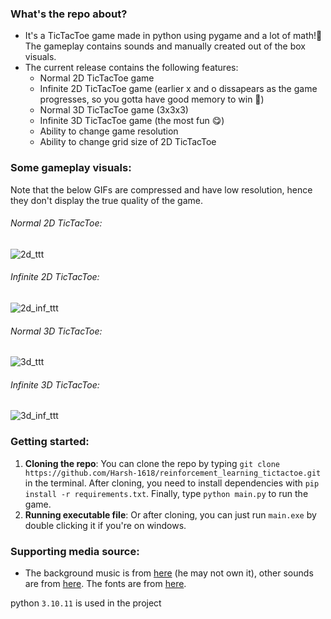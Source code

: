 ### What's the repo about?
- It's a TicTacToe game made in python using pygame and a lot of math!🫠 The gameplay contains sounds and manually created out of the box visuals.
- The current release contains the following features:
    - Normal 2D TicTacToe game
    - Infinite 2D TicTacToe game (earlier x and o dissapears as the game progresses, so you gotta have good memory to win 🫡)
    - Normal 3D TicTacToe game (3x3x3)
    - Infinite 3D TicTacToe game (the most fun 😋)
    - Ability to change game resolution
    - Ability to change grid size of 2D TicTacToe

### Some gameplay visuals:
Note that the below GIFs are compressed and have low resolution, hence they don't display the true quality of the game.
###### Normal 2D TicTacToe:
![2d_ttt](./readme_media/2d_ttt.gif)
###### Infinite 2D TicTacToe:
![2d_inf_ttt](./readme_media/2d_inf_ttt.gif)
###### Normal 3D TicTacToe:
![3d_ttt](./readme_media/3d_ttt.gif)
###### Infinite 3D TicTacToe:
![3d_inf_ttt](./readme_media/3d_inf_ttt.gif)

### Getting started:
1. **Cloning the repo**:
You can clone the repo by typing `git clone https://github.com/Harsh-1618/reinforcement_learning_tictactoe.git` in the terminal. After cloning, you need to install dependencies with `pip install -r requirements.txt`. Finally, type `python main.py` to run the game.
2. **Running executable file**:
Or after cloning, you can just run `main.exe` by double clicking it if you're on windows.

### Supporting media source:
- The background music is from [here](https://www.youtube.com/watch?v=BeYDx4IBT38) (he may not own it), other sounds are from [here](https://mixkit.co/free-sound-effects/game/). The fonts are from [here](https://www.1001fonts.com/video-game-fonts.html).

python `3.10.11` is used in the project